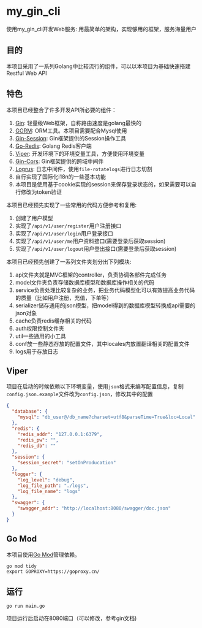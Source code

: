 # my_gin_cli

使用my_gin_cli开发Web服务: 用最简单的架构，实现够用的框架，服务海量用户



## 目的

本项目采用了一系列Golang中比较流行的组件，可以以本项目为基础快速搭建Restful Web API

## 特色

本项目已经整合了许多开发API所必要的组件：

1. [Gin](https://github.com/gin-gonic/gin): 轻量级Web框架，自称路由速度是golang最快的 
2. [GORM](http://gorm.io/docs/index.html): ORM工具。本项目需要配合Mysql使用 
3. [Gin-Session](https://github.com/gin-contrib/sessions): Gin框架提供的Session操作工具
4. [Go-Redis](https://github.com/go-redis/redis): Golang Redis客户端
5. [Viper](https://github.com/spf13/viper): 开发环境下的环境变量工具，方便使用环境变量
6. [Gin-Cors](https://github.com/gin-contrib/cors): Gin框架提供的跨域中间件
7. [Logrus](https://github.com/sirupsen/logrus): 日志中间件，使用`file-rotatelogs`进行日志切割
7. 自行实现了国际化i18n的一些基本功能
8. 本项目是使用基于cookie实现的session来保存登录状态的，如果需要可以自行修改为token验证

本项目已经预先实现了一些常用的代码方便参考和复用:

1. 创建了用户模型
2. 实现了```/api/v1/user/register```用户注册接口
3. 实现了```/api/v1/user/login```用户登录接口
4. 实现了```/api/v1/user/me```用户资料接口(需要登录后获取session)
5. 实现了```/api/v1/user/logout```用户登出接口(需要登录后获取session)

本项目已经预先创建了一系列文件夹划分出下列模块:

1. api文件夹就是MVC框架的controller，负责协调各部件完成任务
2. model文件夹负责存储数据库模型和数据库操作相关的代码
3. service负责处理比较复杂的业务，把业务代码模型化可以有效提高业务代码的质量（比如用户注册，充值，下单等）
4. serializer储存通用的json模型，把model得到的数据库模型转换成api需要的json对象
5. cache负责redis缓存相关的代码
6. auth权限控制文件夹
7. util一些通用的小工具
8. conf放一些静态存放的配置文件，其中locales内放置翻译相关的配置文件
9. logs用于存放日志

## Viper

项目在启动的时候依赖以下环境变量，使用`json`格式来编写配置信息，复制`config.json.example`文件改为`config.json`，修改其中的配置

```json
{
  "database": {
    "mysql": "db_user@/db_name?charset=utf8&parseTime=True&loc=Local"
  },
  "redis": {
    "redis_addr": "127.0.0.1:6379",
    "redis_pw": "",
    "redis_db": ""
  },
  "session": {
    "session_secret": "setOnProducation"
  },
  "logger": {
    "log_level": "debug",
    "log_file_path": "./logs",
    "log_file_name": "logs"
  },
  "swagger": {
    "swagger_addr": "http://localhost:8080/swagger/doc.json"
  }
}
```

## Go Mod

本项目使用[Go Mod](https://github.com/golang/go/wiki/Modules)管理依赖。

```shell
go mod tidy
export GOPROXY=https://goproxy.cn/
```

## 运行

```shell
go run main.go
```

项目运行后启动在8080端口（可以修改，参考gin文档)